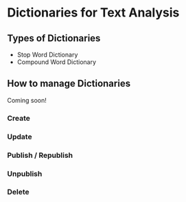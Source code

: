 # Dictionaries for Text Analysis


## Types of Dictionaries

* Stop Word Dictionary
* Compound Word Dictionary


## How to manage Dictionaries

Coming soon!

### Create


### Update 


### Publish / Republish


### Unpublish

### Delete

